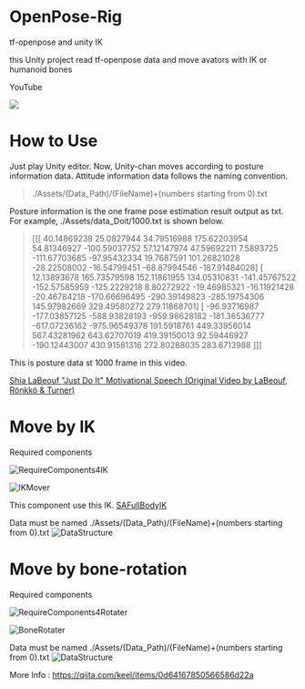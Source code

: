 # OpenPose-Rig
tf-openpose and unity IK

this Unity project read tf-openpose data and move avators with IK or humanoid bones

YouTube

[![](https://img.youtube.com/vi/VJkKxBRpmtE/0.jpg)](https://www.youtube.com/watch?v=VJkKxBRpmtE)

# How to Use
Just play Unity editor.
Now, Unity-chan moves according to posture information data.
Attitude information data follows the naming convention.

>./Assets/(Data_Path)/(FileName)+(numbers starting from 0).txt

Posture information is the one frame pose estimation result output as txt. 
For example, ./Assets/data_Doit/1000.txt is shown below.

>[[[  40.14869238   25.0827944    34.79516988  175.62203954   54.81346927
   -100.59037752   57.12147974   47.59692211    7.5893725  -111.67703685
    -97.95432334   19.7687591   101.26821028  -28.22508002  -16.54799451
    -68.87994546 -187.91484028]
  [  12.13893678  165.73579598  152.11861955  134.05310831 -141.45767522
   -152.57585959 -125.2229218     8.80272922  -19.46985321  -16.11921428
    -20.46784218 -170.66696495 -290.39149823 -285.19754306  145.97982669
    329.49580272  279.11868701]
  [ -96.93716987 -177.03857125 -588.93828193 -959.98628182 -181.36536777
   -617.07236162 -975.96549378  191.5918761   449.33956014  567.43281962
    643.62707019  419.39150013   92.59446927 -190.12443007  430.91581316
    272.80288035  283.6713988 ]]]

This is posture data st 1000 frame in this video.

[Shia LaBeouf "Just Do It" Motivational Speech (Original Video by LaBeouf, Rönkkö & Turner)](https://www.youtube.com/watch?v=ZXsQAXx_ao0)

# Move by IK
Required components

![RequireComponents4IK](https://github.com/keel-210/OpenPose-Rig/blob/Images/IK_full.png)

![IKMover](https://github.com/keel-210/OpenPose-Rig/blob/Images/IK.png)

This component use this IK.
[SAFullBodyIK](https://github.com/Stereoarts/SAFullBodyIK)

Data must be named ./Assets/(Data_Path)/(FileName)+(numbers starting from 0).txt
![DataStructure](https://github.com/keel-210/OpenPose-Rig/blob/Images/data_structure.png)


# Move by bone-rotation
Required components

![RequireComponents4Rotater](https://github.com/keel-210/OpenPose-Rig/blob/Images/boneRot_full.png)

![BoneRotater](https://github.com/keel-210/OpenPose-Rig/blob/Images/bone_rotate.png)

Data must be named ./Assets/(Data_Path)/(FileName)+(numbers starting from 0).txt
![DataStructure](https://github.com/keel-210/OpenPose-Rig/blob/Images/data_structure.png)



More Info : https://qiita.com/keel/items/0d64167850566586d22a
